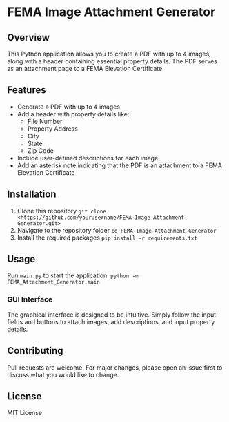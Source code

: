 # FEMA Image Attachment Generator

## Overview

This Python application allows you to create a PDF with up to 4 images, along with a header containing essential property details. The PDF serves as an attachment page to a FEMA Elevation Certificate.

## Features

- Generate a PDF with up to 4 images
- Add a header with property details like:
  - File Number
  - Property Address
  - City
  - State
  - Zip Code
- Include user-defined descriptions for each image
- Add an asterisk note indicating that the PDF is an attachment to a FEMA Elevation Certificate

## Installation

1. Clone this repository
    ```git clone <https://github.com/yourusername/FEMA-Image-Attachment-Generator.git>```
2. Navigate to the repository folder
    ```cd FEMA-Image-Attachment-Generator```
3. Install the required packages
    ```pip install -r requirements.txt```

## Usage

Run `main.py` to start the application.
```python -m FEMA_Attachment_Generator.main```

### GUI Interface

The graphical interface is designed to be intuitive. Simply follow the input fields and buttons to attach images, add descriptions, and input property details.

## Contributing

Pull requests are welcome. For major changes, please open an issue first to discuss what you would like to change.

## License

MIT License
